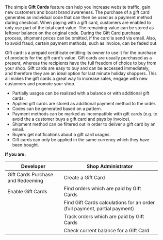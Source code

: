 The simple **Gift Cards** feature can help you increase website traffic, gain new customers and boost brand awareness. The purchase of a gift card generates an individual code that can then be used as a payment method during checkout. When paying with a gift card, customers are enabled to only use part of the total card value. The remaining value can be stored as leftover balance on the original code. During the Gift Card purchase process, shipment prices can be omitted, if the card is send via email. Also, to avoid fraud, certain payment methods, such as invoice, can be faded out.

Gift card is a prepaid certificate entitling its owner to use it for the purchase of products for the gift card’s value. Gift cards are usually purchased as a present, whereas the recipients have the full freedom of choice to buy from your shop. Gift cards are easy to buy and can be accessed immediately, and therefore they are an ideal option for last minute holiday shoppers. This all makes the gift cards a great way to increase sales, engage with new customers and promote your shop.

* Partially usages can be realized with a balance or with additional gift cards.
* Applied gift cards are stored as additional payment method to the order.
* Codes can be generated based on a pattern.
* Payment methods can be marked as incompatible with gift cards (e.g. to avoid the a customer buys a gift card and pays by invoice).
* Shipment method can be filtered out in order to deliver a gift card by an email.
* Buyers get notifications about a gift card usages.
* Gift cards can only be applied in the same currency which they have been bought.

**If you are:**

| Developer | Shop Administrator |
| --- | --- |
| Gift Cards Purchase and Redeeming | Create a Gift Card |
| Enable Gift Cards | Find orders which are paid by Gift Cards |
|  |Find Gift Cards calculations for an order (full payment, partial payment)|
||Track orders which are paid by Gift Cards|
||Check current balance for a Gift Card |